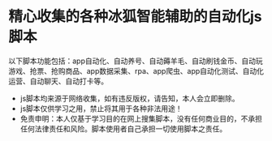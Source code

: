 # 精心收集的各种冰狐智能辅助的自动化js脚本
以下脚本功能包括：app自动化、自动养号、自动薅羊毛、自动刷钱金币、自动玩游戏、抢票、抢购商品、app数据采集、rpa、app爬虫、app自动化测试、自动化运营、自动聊天、自动打卡等。
* js脚本均来源于网络收集，如有违反版权，请告知，本人会立即删除。
* js脚本仅供学习之用，禁止将其用于各种非法用途！
* 免责申明：本人仅基于学习目的在网上搜集脚本，没有任何商业目的，不承担任何法律责任和风险。脚本使用者自己承担一切使用脚本之责任。
